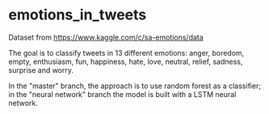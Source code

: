 # emotions_in_tweets

Dataset from https://www.kaggle.com/c/sa-emotions/data

The goal is to classify tweets in 13 different emotions: anger, boredom, empty, enthusiasm, fun, happiness, hate, love, neutral, relief, sadness, surprise and worry.

In the "master" branch, the approach is to use random forest as a classifier; in the "neural network" branch the model is built with a LSTM neural network.
